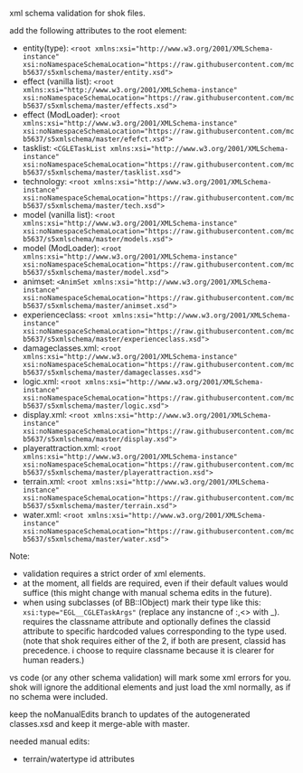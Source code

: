 xml schema validation for shok files.

add the following attributes to the root element:

- entity(type): `<root xmlns:xsi="http://www.w3.org/2001/XMLSchema-instance" xsi:noNamespaceSchemaLocation="https://raw.githubusercontent.com/mcb5637/s5xmlschema/master/entity.xsd">`
- effect (vanilla list): `<root xmlns:xsi="http://www.w3.org/2001/XMLSchema-instance" xsi:noNamespaceSchemaLocation="https://raw.githubusercontent.com/mcb5637/s5xmlschema/master/effects.xsd">`
- effect (ModLoader): `<root xmlns:xsi="http://www.w3.org/2001/XMLSchema-instance" xsi:noNamespaceSchemaLocation="https://raw.githubusercontent.com/mcb5637/s5xmlschema/master/efefct.xsd">`
- tasklist: `<CGLETaskList xmlns:xsi="http://www.w3.org/2001/XMLSchema-instance" xsi:noNamespaceSchemaLocation="https://raw.githubusercontent.com/mcb5637/s5xmlschema/master/tasklist.xsd">`
- technology: `<root xmlns:xsi="http://www.w3.org/2001/XMLSchema-instance" xsi:noNamespaceSchemaLocation="https://raw.githubusercontent.com/mcb5637/s5xmlschema/master/tech.xsd">`
- model (vanilla list): `<root xmlns:xsi="http://www.w3.org/2001/XMLSchema-instance" xsi:noNamespaceSchemaLocation="https://raw.githubusercontent.com/mcb5637/s5xmlschema/master/models.xsd">`
- model (ModLoader): `<root xmlns:xsi="http://www.w3.org/2001/XMLSchema-instance" xsi:noNamespaceSchemaLocation="https://raw.githubusercontent.com/mcb5637/s5xmlschema/master/model.xsd">`
- animset: `<AnimSet xmlns:xsi="http://www.w3.org/2001/XMLSchema-instance" xsi:noNamespaceSchemaLocation="https://raw.githubusercontent.com/mcb5637/s5xmlschema/master/animset.xsd">`
- experienceclass: `<root xmlns:xsi="http://www.w3.org/2001/XMLSchema-instance" xsi:noNamespaceSchemaLocation="https://raw.githubusercontent.com/mcb5637/s5xmlschema/master/experienceclass.xsd">`
- damageclasses.xml: `<root xmlns:xsi="http://www.w3.org/2001/XMLSchema-instance" xsi:noNamespaceSchemaLocation="https://raw.githubusercontent.com/mcb5637/s5xmlschema/master/damageclasses.xsd">`
- logic.xml: `<root xmlns:xsi="http://www.w3.org/2001/XMLSchema-instance" xsi:noNamespaceSchemaLocation="https://raw.githubusercontent.com/mcb5637/s5xmlschema/master/logic.xsd">`
- display.xml: `<root xmlns:xsi="http://www.w3.org/2001/XMLSchema-instance" xsi:noNamespaceSchemaLocation="https://raw.githubusercontent.com/mcb5637/s5xmlschema/master/display.xsd">`
- playerattraction.xml: `<root xmlns:xsi="http://www.w3.org/2001/XMLSchema-instance" xsi:noNamespaceSchemaLocation="https://raw.githubusercontent.com/mcb5637/s5xmlschema/master/playerattraction.xsd">`
- terrain.xml: `<root xmlns:xsi="http://www.w3.org/2001/XMLSchema-instance" xsi:noNamespaceSchemaLocation="https://raw.githubusercontent.com/mcb5637/s5xmlschema/master/terrain.xsd">`
- water.xml: `<root xmlns:xsi="http://www.w3.org/2001/XMLSchema-instance" xsi:noNamespaceSchemaLocation="https://raw.githubusercontent.com/mcb5637/s5xmlschema/master/water.xsd">`

Note:
- validation requires a strict order of xml elements.
- at the moment, all fields are required, even if their default values would suffice (this might change with manual schema edits in the future).
- when using subclasses (of BB::IObject) mark their type like this: `xsi:type="EGL__CGLETaskArgs"` (replace any instancne of :,<> with _).
	requires the classname attribute and optionally defines the classid attribute to specific hardcoded values corresponding to the type used.
	(note that shok requires either of the 2, if both are present, classid has precedence. i choose to require classname because it is clearer for human readers.)

vs code (or any other schema validation) will mark some xml errors for you.
shok will ignore the additional elements and just load the xml normally, as if no schema were included.

keep the noManualEdits branch to updates of the autogenerated classes.xsd and keep it merge-able with master.

needed manual edits:
- terrain/watertype id attributes
